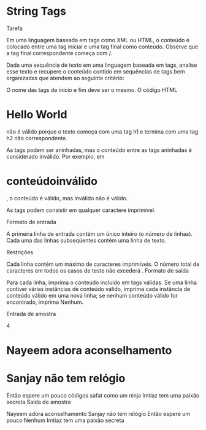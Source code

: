 # String Tags

Tarefa

Em uma linguagem baseada em tags como XML ou HTML, o conteúdo é colocado entre uma tag inicial e uma tag final como <tag>conteúdo</tag>. Observe que a tag final correspondente começa com /.

Dada uma sequência de texto em uma linguagem baseada em tags, analise esse texto e recupere o conteúdo contido em sequências de tags bem organizadas que atendem ao seguinte critério:

O nome das tags de início e fim deve ser o mesmo. O código HTML <h1>Hello World</h2> não é válido porque o texto começa com uma tag h1 e termina com uma tag h2 não correspondente.

As tags podem ser aninhadas, mas o conteúdo entre as tags aninhadas é considerado inválido. Por exemplo, em <h1><a>conteúdo</a>inválido</h1>, o conteúdo é válido, mas inválido não é válido.

As tags podem consistir em qualquer caractere imprimível.

Formato de entrada

A primeira linha de entrada contém um único inteiro (o número de linhas).
Cada uma das linhas subseqüentes contém uma linha de texto.

Restrições

Cada linha contém um máximo de caracteres imprimíveis.
O número total de caracteres em todos os casos de teste não excederá .
Formato de saída

Para cada linha, imprima o conteúdo incluído em tags válidas.
Se uma linha contiver várias instâncias de conteúdo válido, imprima cada instância de conteúdo válido em uma nova linha; se nenhum conteúdo válido for encontrado, imprima Nenhum.

Entrada de amostra

4
<h1>Nayeem adora aconselhamento</h1>
<h1><h1>Sanjay não tem relógio</h1></h1><par>Então espere um pouco</par>
<Amee>códigos safat como um ninja</amee>
<SA premium>Imtiaz tem uma paixão secreta</SA premium>
Saída de amostra

Nayeem adora aconselhamento
Sanjay não tem relógio
Então espere um pouco
Nenhum
Imtiaz tem uma paixão secreta
